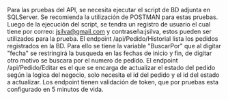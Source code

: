 Para las pruebas del API, se necesita ejecutar el script de BD adjunta en SQLServer. Se recomienda la utilización de POSTMAN para estas pruebas. Luego de la ejecución del script, se tendra un registro de usuario el cual tiene por correo: jsilva@gmail.com y contraseña:jsilva, estos pueden ser utilizados para la prueba.
El endpoint /api/Pedido/Historial lista los pedidos registrados en la BD. Para ello se tiene la variable "BuscarPor" que al digitar "fecha" se restringirá la busqueda en las fechas de inicio y fin, de digitar otro motivo se buscara por el numero de pedido.
El endpoint /api/Pedido/Editar es el que se encarga de actualizar el estado del pedido según la logica del negocio, solo necesita el id del pedido y el id del estado a actualizar.
Los endpoint tienen validación de token, que por pruebas esta configurado en 5 minutos de vida.
